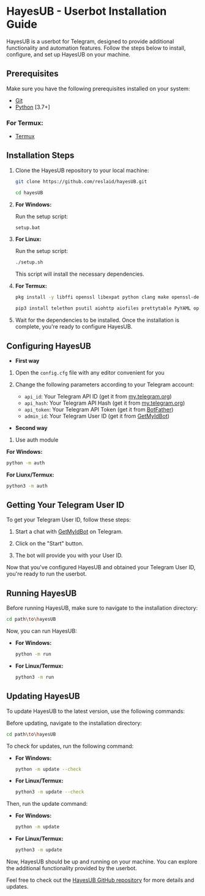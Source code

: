 # HayesUB - Userbot Installation Guide

HayesUB is a userbot for Telegram, designed to provide additional functionality and automation features. Follow the steps below to install, configure, and set up HayesUB on your machine.

## Prerequisites

Make sure you have the following prerequisites installed on your system:

- [Git](https://git-scm.com/)
- [Python](https://www.python.org/) [3.7+]

### For Termux:

- [Termux](https://termux.com/)


## Installation Steps

1. Clone the HayesUB repository to your local machine:

    ```bash
    git clone https://github.com/reslaid/hayesUB.git 
    ```
    ```bash
    cd hayesUB
    ```

2. **For Windows:**

    Run the setup script:

    ```bash
    setup.bat
    ```
    
3. **For Linux:**

    Run the setup script:

    ```bash
    ./setup.sh
    ```

    This script will install the necessary dependencies.

4. **For Termux:**

    ```bash
    pkg install -y libffi openssl libexpat python clang make openssl-dev rust
    ```
    ```bash
    pip3 install telethon psutil aiohttp aiofiles prettytable PyYAML openai googletrans pyfiglet
    ```
    
5. Wait for the dependencies to be installed. Once the installation is complete, you're ready to configure HayesUB.

## Configuring HayesUB

-    **First way**
1. Open the `config.cfg` file with any editor convenient for you

2. Change the following parameters according to your Telegram account:
    - `api_id`: Your Telegram API ID (get it from [my.telegram.org](https://my.telegram.org/))
    - `api_hash`: Your Telegram API Hash (get it from [my.telegram.org](https://my.telegram.org/))
    - `api_token`: Your Telegram API Token (get it from [BotFather](https://core.telegram.org/bots#botfather))
    - `admin_id`: Your Telegram User ID (get it from [GetMyIdBot](https://t.me/getmyid_bot))

-    **Second way**
1. Use auth module

**For Windows:**
   
   ```bash
   python -m auth
   ```

**For Liunx/Termux:**
   
   ```bash
   python3 -m auth
   ```

## Getting Your Telegram User ID

To get your Telegram User ID, follow these steps:

1. Start a chat with [GetMyIdBot](https://t.me/getmyid_bot) on Telegram.

2. Click on the "Start" button.

3. The bot will provide you with your User ID.

Now that you've configured HayesUB and obtained your Telegram User ID, you're ready to run the userbot.

## Running HayesUB

Before running HayesUB, make sure to navigate to the installation directory:

```bash
cd path\to\hayesUB
```

Now, you can run HayesUB:

- **For Windows:**

    ```bash
    python -m run
    ```

- **For Linux/Termux:**

    ```bash
    python3 -m run
    ```

## Updating HayesUB

To update HayesUB to the latest version, use the following commands:

Before updating, navigate to the installation directory:

```bash
cd path\to\hayesUB
```

To check for updates, run the following command:

- **For Windows:**

    ```bash
    python -m update --check
    ```

- **For Linux/Termux:**

    ```bash
    python3 -m update --check
    ```

Then, run the update command:

- **For Windows:**

    ```bash
    python -m update
    ```

- **For Linux/Termux:**

    ```bash
    python3 -m update
    ```
     
Now, HayesUB should be up and running on your machine. You can explore the additional functionality provided by the userbot.

Feel free to check out the [HayesUB GitHub repository](https://github.com/reslaid/hayesUB) for more details and updates.
